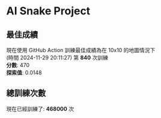 
# AI Snake Project

## **最佳成績**






















































現在使用 GitHub Action 訓練最佳成績為在 10x10 的地圖情況下  
(時間 2024-11-29 20:11:27) 第 **840** 次訓練  
**分數**: 470  
**探索值**: 0.0148













































































































## 總訓練次數
現在已經訓練了: **468000** 次
